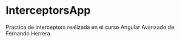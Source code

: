 # InterceptorsApp

Practica de interceptors realizada en el curso Angular Avanzado de Fernando Herrera

